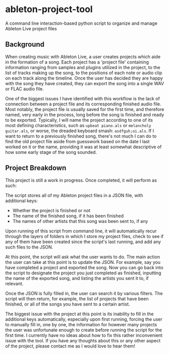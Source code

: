 # ableton-project-tool
A command line interaction-based python script to organize and manage Ableton Live project files

## Background
When creating music with Ableton Live, a user creates projects which aide in the formation of a song. Each project has a 'project file' containing information ranging from samples and plugins utilized in the project, to the list of tracks making up the song, to the positions of each note or audio clip on each track along the timeline. Once the user has decided they are happy with the song they have created, they can export the song into a single WAV or FLAC audio file.

One of the biggest issues I have identified with this workflow is the lack of connection between a project file and its corresponding finished audio file. Most notably, the project file is usually saved for the first time, and therefore named, very early in the process, long before the song is finished and ready to be exported. Typically, I will name the project according to one of its most defining characteristics, such as `upbeat piano.als` or `melancholy guitar.als`, or worse, the dreaded keyboard smash: `asdfguh;oi.als`. If I want to return to a previously finished song, there's not much I can do to find the old project file aside from guesswork based on the date I last worked on it or the name, providing it was at least somewhat descriptive of how some early stage of the song sounded.

## Project Breakdown
This project is still a work in progress. Once completed, it will perform as such:

The script stores all of my Ableton project files in a JSON file, with additional keys:
  * Whether the project is finished or not
  * The name of the finished song, if it has been finished
  * The names of other artists that this song was been sent to, if any

Upon running of this script from command line, it will automatically recur through the layers of folders in which I store my project files, check to see if any of them have been created since the script's last running, and add any such files to the JSON.

At this point, the script will ask what the user wants to do. The main action the user can take at this point is to update the JSON. For example, say you have completed a project and exported the song. Now you can go back into the script to designate the project you just completed as finished, inputting the name of the exported song, and listing the artists you sent it to, if relevant.

Once the JSON is fully filled in, the user can search it by various filters. The script will then return, for example, the list of projects that have been finished, or all of the songs you have sent to a certain artist.

The biggest issue with the project at this point is its inability to fill in the additional keys automatically, especially upon first running, forcing the user to manually fill in, one by one, the information for however many projects the user was unfortunate enough to create before running the script for the first time. I currently have no ideas about how to fix this rather inconvenient issue with the tool. If you have any thoughts about this or any other aspect of the project, please contact me as I would love to hear them!
